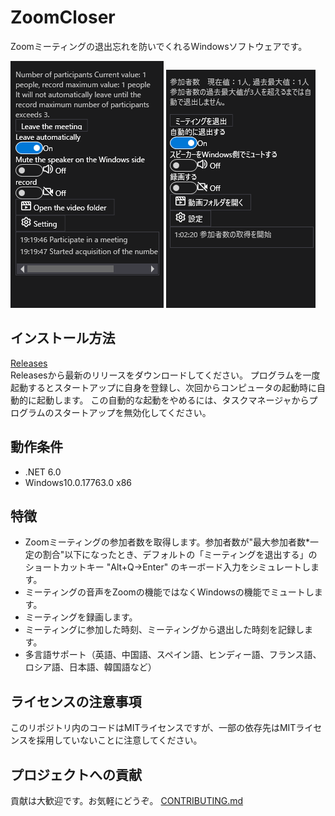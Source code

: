 # ZoomCloser

Zoomミーティングの退出忘れを防いでくれるWindowsソフトウェアです。

![Sample](https://github.com/34j/ZoomCloser/blob/main/Example.png) ![Sample](https://github.com/34j/ZoomCloser/blob/main/Example.ja.png)


## インストール方法

[Releases](https://github.com/34j/ZoomCloser/releases)  
Releasesから最新のリリースをダウンロードしてください。 プログラムを一度起動するとスタートアップに自身を登録し、次回からコンピュータの起動時に自動的に起動します。
この自動的な起動をやめるには、タスクマネージャからプログラムのスタートアップを無効化してください。

## 動作条件

- .NET 6.0
- Windows10.0.17763.0 x86

## 特徴

- Zoomミーティングの参加者数を取得します。参加者数が"最大参加者数*一定の割合"以下になったとき、デフォルトの「ミーティングを退出する」のショートカットキー "Alt+Q→Enter" のキーボード入力をシミュレートします。
- ミーティングの音声をZoomの機能ではなくWindowsの機能でミュートします。
- ミーティングを録画します。
- ミーティングに参加した時刻、ミーティングから退出した時刻を記録します。
- 多言語サポート（英語、中国語、スペイン語、ヒンディー語、フランス語、ロシア語、日本語、韓国語など）

## ライセンスの注意事項

このリポジトリ内のコードはMITライセンスですが、一部の依存先はMITライセンスを採用していないことに注意してください。

## プロジェクトへの貢献
貢献は大歓迎です。お気軽にどうぞ。 
[CONTRIBUTING.md](https://github.com/34j/ZoomCloser/tree/main/.github/CONTRIBUTING.md)

